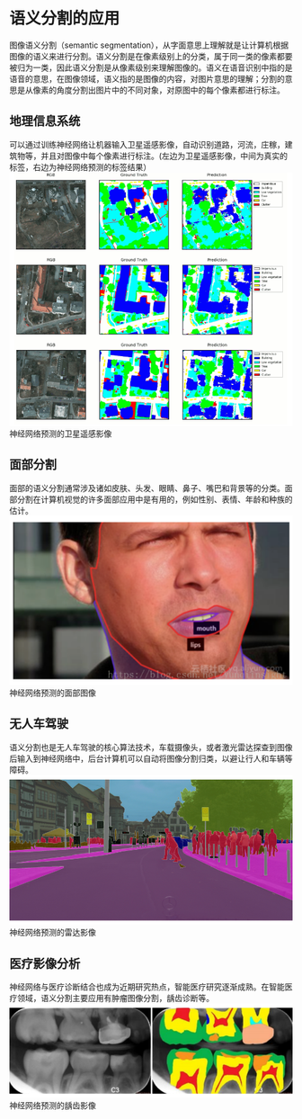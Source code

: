 # 语义分割的应用
图像语义分割（semantic segmentation），从字面意思上理解就是让计算机根据图像的语义来进行分割。语义分割是在像素级别上的分类，属于同一类的像素都要被归为一类，因此语义分割是从像素级别来理解图像的。语义在语音识别中指的是语音的意思，在图像领域，语义指的是图像的内容，对图片意思的理解；分割的意思是从像素的角度分割出图片中的不同对象，对原图中的每个像素都进行标注。

## 地理信息系统
可以通过训练神经网络让机器输入卫星遥感影像，自动识别道路，河流，庄稼，建筑物等，并且对图像中每个像素进行标注。(左边为卫星遥感影像，中间为真实的标签，右边为神经网络预测的标签结果）
![screen ](apply_pic/1.png)神经网络预测的卫星遥感影像

## 面部分割
面部的语义分割通常涉及诸如皮肤、头发、眼睛、鼻子、嘴巴和背景等的分类。面部分割在计算机视觉的许多面部应用中是有用的，例如性别、表情、年龄和种族的估计。
![screen ](apply_pic/2.png)神经网络预测的面部图像

## 无人车驾驶
语义分割也是无人车驾驶的核心算法技术，车载摄像头，或者激光雷达探查到图像后输入到神经网络中，后台计算机可以自动将图像分割归类，以避让行人和车辆等障碍。 
![screen ](apply_pic/3.png)神经网络预测的雷达影像

## 医疗影像分析
神经网络与医疗诊断结合也成为近期研究热点，智能医疗研究逐渐成熟。在智能医疗领域，语义分割主要应用有肿瘤图像分割，龋齿诊断等。
![screen ](apply_pic/4.png)神经网络预测的龋齿影像

